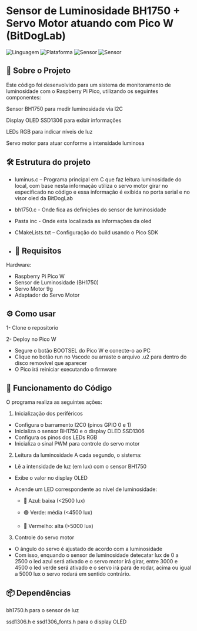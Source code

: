 # Sensor de Luminosidade BH1750 + Servo Motor atuando com Pico W (BitDogLab)
![Linguagem](https://img.shields.io/badge/Linguagem-C-blue.svg)
![Plataforma](https://img.shields.io/badge/Plataforma-Raspberry%20Pi%20Pico-purple.svg)
![Sensor](https://img.shields.io/badge/Sensor-BH1750-yellow.svg)
![Sensor](https://img.shields.io/badge/Servo-Motor-green.svg)

## 🧠 Sobre o Projeto
Este código foi desenvolvido para um sistema de monitoramento de luminosidade com o Raspberry Pi Pico, utilizando os seguintes componentes:

Sensor BH1750 para medir luminosidade via I2C

Display OLED SSD1306 para exibir informações

LEDs RGB para indicar níveis de luz

Servo motor para atuar conforme a intensidade luminosa

## 🛠️ Estrutura do projeto
- luminus.c – Programa principal em C que faz leitura luminosidade do local, com base nesta informação utiliza o servo motor girar no especificado no código e essa informação é exibida no porta serial e no visor oled da BitDogLab
- bh1750.c - Onde fica as definições do sensor de luminosidade
- Pasta inc - Onde esta localizada as informações da oled
- CMakeLists.txt – Configuração do build usando o Pico SDK

- ## 🔌 Requisitos
Hardware:

- Raspberry Pi Pico W
- Sensor de Luminosidade (BH1750)
- Servo Motor 9g
- Adaptador do Servo Motor

## ⚙️ Como usar
1- Clone o repositorio

2- Deploy no Pico W
 - Segure o botão BOOTSEL do Pico W e conecte-o ao PC
 - Clique no botão run no Vscode ou arraste o arquivo .u2 para dentro do disco removível que aparecer
 - O Pico irá reiniciar executando o firmware

## 🔧 Funcionamento do Código
O programa realiza as seguintes ações:

1. Inicialização dos periféricos
- Configura o barramento I2C0 (pinos GPIO 0 e 1)
- Inicializa o sensor BH1750 e o display OLED SSD1306
- Configura os pinos dos LEDs RGB
- Inicializa o sinal PWM para controle do servo motor
  
2. Leitura da luminosidade
A cada segundo, o sistema:

- Lê a intensidade de luz (em lux) com o sensor BH1750
- Exibe o valor no display OLED
- Acende um LED correspondente ao nível de luminosidade:

   * 🔵 Azul: baixa (<2500 lux)

   * 🟢 Verde: média (<4500 lux)

   * 🔴 Vermelho: alta (>5000 lux)

3. Controle do servo motor
- O ângulo do servo é ajustado de acordo com a luminosidade
- Com isso, enquando o sensor de luminosidade detecatar lux de 0 a 2500 o led azul será ativado e o servo motor irá girar, entre 3000 e 4500  o led verde será ativado e o servo irá para de rodar, acima ou igual a 5000 lux o servo rodará em sentido contrário.

## 📦 Dependências

bh1750.h para o sensor de luz

ssd1306.h e ssd1306_fonts.h para o display OLED
